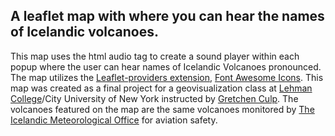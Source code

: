 A leaflet map with where you can hear the names of Icelandic volcanoes.
-----------------------------------------------------------------------
This map uses the html audio tag to create a sound player within each popup where the user can hear names of Icelandic Volcanoes
pronounced. The map utilizes the [Leaflet-providers extension]( https://github.com/leaflet-extras/leaflet-providers),
[Font Awesome Icons]( http://fortawesome.github.io/Font-Awesome/). This map was created as a final project for
a geovisualization class at [Lehman College](http://www.lehman.edu/academics/eggs/MS_GISc.php)/City University of New York 
instructed by [Gretchen Culp](http://bl.ocks.org/gmculp). The volcanoes featured on the map are the same volcanoes monitored
by [The Icelandic Meteorological Office]( http://en.vedur.is/earthquakes-and-volcanism/volcanic-eruptions/) for aviation safety.